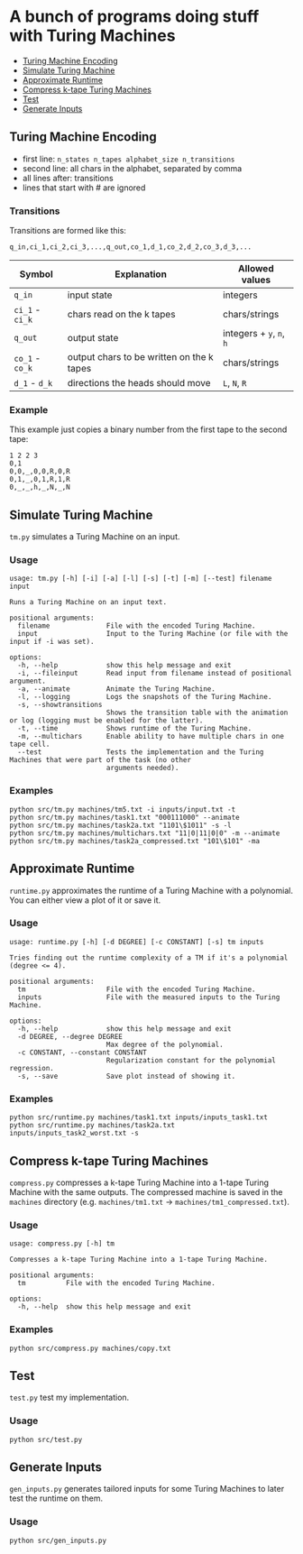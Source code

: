 # A bunch of programs doing stuff with Turing Machines

- [Turing Machine Encoding](#turing-machine-encoding)
- [Simulate Turing Machine](#simulate-turing-machine)
- [Approximate Runtime](#approximate-runtime)
- [Compress k-tape Turing Machines](#compress-k-tape-turing-machines)
- [Test](#test)
- [Generate Inputs](#generate-inputs)

## Turing Machine Encoding

- first line: `n_states n_tapes alphabet_size n_transitions`
- second line: all chars in the alphabet, separated by comma
- all lines after: transitions
- lines that start with \# are ignored

### Transitions

Transitions are formed like this:

```q_in,ci_1,ci_2,ci_3,...,q_out,co_1,d_1,co_2,d_2,co_3,d_3,...```

| Symbol          | Explanation                               | Allowed values           |
| --------------- | ----------------------------------------- | ------------------------ |
| `q_in`          | input state                               | integers                 |
| `ci_1` - `ci_k` | chars read on the k tapes                 | chars/strings            |
| `q_out`         | output state                              | integers + `y`, `n`, `h` |
| `co_1` - `co_k` | output chars to be written on the k tapes | chars/strings            |
| `d_1` - `d_k`   | directions the heads should move          | `L`, `N`, `R`            |

### Example

This example just copies a binary number from the first tape to the second tape:

```text
1 2 2 3
0,1
0,0,_,0,0,R,0,R
0,1,_,0,1,R,1,R
0,_,_,h,_,N,_,N
```

## Simulate Turing Machine

`tm.py` simulates a Turing Machine on an input.

### Usage

```text
usage: tm.py [-h] [-i] [-a] [-l] [-s] [-t] [-m] [--test] filename input

Runs a Turing Machine on an input text.

positional arguments:
  filename              File with the encoded Turing Machine.
  input                 Input to the Turing Machine (or file with the input if -i was set).

options:
  -h, --help            show this help message and exit
  -i, --fileinput       Read input from filename instead of positional argument.
  -a, --animate         Animate the Turing Machine.
  -l, --logging         Logs the snapshots of the Turing Machine.
  -s, --showtransitions
                        Shows the transition table with the animation or log (logging must be enabled for the latter).
  -t, --time            Shows runtime of the Turing Machine.
  -m, --multichars      Enable ability to have multiple chars in one tape cell.
  --test                Tests the implementation and the Turing Machines that were part of the task (no other
                        arguments needed).
```

### Examples

```text
python src/tm.py machines/tm5.txt -i inputs/input.txt -t
python src/tm.py machines/task1.txt "000111000" --animate
python src/tm.py machines/task2a.txt "1101\$1011" -s -l
python src/tm.py machines/multichars.txt "11|0|11|0|0" -m --animate
python src/tm.py machines/task2a_compressed.txt "101\$101" -ma
```

## Approximate Runtime

`runtime.py` approximates the runtime of a Turing Machine with a polynomial.
You can either view a plot of it or save it.

### Usage

```text
usage: runtime.py [-h] [-d DEGREE] [-c CONSTANT] [-s] tm inputs

Tries finding out the runtime complexity of a TM if it's a polynomial (degree <= 4).

positional arguments:
  tm                    File with the encoded Turing Machine.
  inputs                File with the measured inputs to the Turing Machine.

options:
  -h, --help            show this help message and exit
  -d DEGREE, --degree DEGREE
                        Max degree of the polynomial.
  -c CONSTANT, --constant CONSTANT
                        Regularization constant for the polynomial regression.
  -s, --save            Save plot instead of showing it.
```

### Examples

```text
python src/runtime.py machines/task1.txt inputs/inputs_task1.txt
python src/runtime.py machines/task2a.txt inputs/inputs_task2_worst.txt -s
```

## Compress k-tape Turing Machines

`compress.py` compresses a k-tape Turing Machine into a 1-tape Turing Machine with the same outputs. The compressed machine is saved in the `machines` directory (e.g. `machines/tm1.txt` -> `machines/tm1_compressed.txt`).

### Usage

```text
usage: compress.py [-h] tm

Compresses a k-tape Turing Machine into a 1-tape Turing Machine.

positional arguments:
  tm          File with the encoded Turing Machine.

options:
  -h, --help  show this help message and exit
```

### Examples

```text
python src/compress.py machines/copy.txt
```

## Test

`test.py` test my implementation.

### Usage

```text
python src/test.py
```

## Generate Inputs

`gen_inputs.py` generates tailored inputs for some Turing Machines to later test the runtime on them.

### Usage

```text
python src/gen_inputs.py
```
